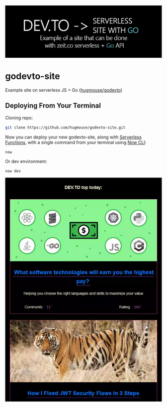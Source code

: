 <p align="center">
  <img src="/markdown/assets/main.jpg">
</p>

# godevto-site
Example site on serverless JS + Go ([hugmouse/godevto](https://github.com/hugmouse/godevto))

## Deploying From Your Terminal

Cloning repo:
```bash
git clone https://github.com/hugmouse/godevto-site.git
```

Now you can deploy your new godevto-site, along with [Serverless Functions](https://zeit.co/docs/v2/serverless-functions/introduction), with a single command from your terminal using [Now CLI](/download):

```shell
now
```

Or dev environment:

```shell
now dev
```

![Site example](markdown/assets/main.webp)
